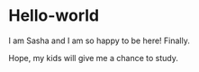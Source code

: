 # Hello-world

I am Sasha and I am so happy to be here! Finally.

Hope, my kids will give me a chance to study.
